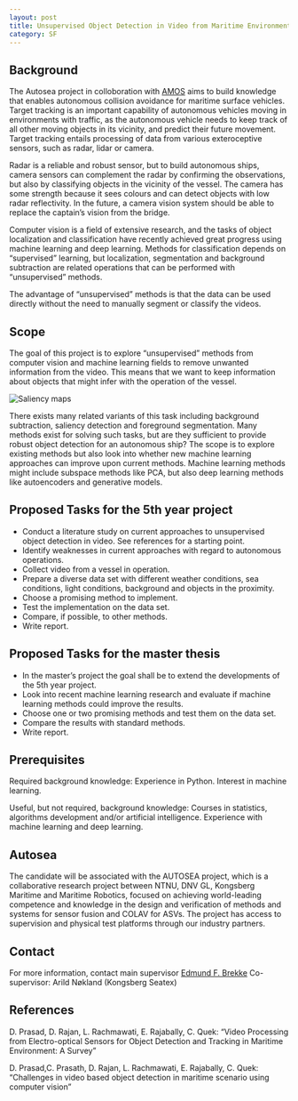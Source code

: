 ```yaml
---
layout: post
title: Unsupervised Object Detection in Video from Maritime Environments
category: SF
---
```

## Background
The Autosea project in colloboration with [AMOS](http://ntnu.edu/amos) aims to build knowledge that enables autonomous collision avoidance for maritime surface vehicles. Target tracking is an important capability of autonomous vehicles moving in environments with traffic, as the autonomous vehicle needs to keep track of all other moving objects in its vicinity, and predict their future movement.  Target tracking entails processing of data from various exteroceptive sensors, such as radar, lidar or camera. 

Radar is a reliable and robust sensor, but to build autonomous ships, camera sensors can complement the radar by confirming the observations, but also by classifying objects in the vicinity of the vessel. The camera has some strength because it sees colours and can detect objects with low radar reflectivity. In the future, a camera vision system should be able to replace the captain’s vision from the bridge. 

Computer vision is a field of extensive research, and the tasks of object localization and classification have recently achieved great progress using machine learning and deep learning. Methods for classification depends on “supervised” learning, but localization, segmentation and background subtraction are related operations that can be performed with “unsupervised” methods. 

The advantage of “unsupervised” methods is that the data can be used directly without the need to manually segment or classify the videos.

## Scope
The goal of this project is to explore “unsupervised” methods from computer vision and machine learning fields to remove unwanted information from the video. This means that we want to keep information about objects that might infer with the operation of the vessel. 

![Saliency maps]({{site.url}}/assets/saliency.png)

There exists many related variants of this task including background subtraction, saliency detection and foreground segmentation. Many methods exist for solving such tasks, but are they sufficient to provide robust object detection for an autonomous ship? The scope is to explore existing methods but also look into whether new machine learning approaches can improve upon current methods. Machine learning methods might include subspace methods like PCA, but also deep learning methods like autoencoders and generative models.

## Proposed Tasks for the 5th year project

* Conduct a literature study on current approaches to unsupervised object detection in video. See references for a starting point.
* Identify weaknesses in current approaches with regard to autonomous operations.
* Collect video from a vessel in operation.
* Prepare a diverse data set with different weather conditions, sea conditions, light conditions, background and objects in the proximity.
* Choose a promising method to implement.
* Test the implementation on the data set.
* Compare, if possible, to other methods.
* Write report.

## Proposed Tasks for the master thesis

* In the master’s project the goal shall be to extend the developments of the 5th year project.
* Look into recent machine learning research and evaluate if machine learning methods could improve the results.
* Choose one or two promising methods and test them on the data set.
* Compare the results with standard  methods.
* Write report.

## Prerequisites
Required background knowledge:
Experience in Python.
Interest in machine learning.

Useful, but not required, background knowledge:
Courses in statistics, algorithms development and/or artificial intelligence.
Experience with machine learning and deep learning.


## Autosea
The candidate will be associated with the AUTOSEA project, which is a collaborative research project between NTNU, DNV GL, Kongsberg Maritime and Maritime Robotics, focused on achieving world-leading competence and knowledge in the design and verification of methods and systems for sensor fusion and COLAV for ASVs. The project has access to supervision and physical test platforms through our industry partners.

## Contact
For more information, contact main supervisor [Edmund F. Brekke](http://www.ntnu.no/ansatte/edmundfo)
Co-supervisor: Arild Nøkland (Kongsberg Seatex)

## References

D. Prasad, D. Rajan, L. Rachmawati, E. Rajabally, C. Quek: “Video Processing from Electro-optical Sensors for Object Detection and Tracking in Maritime Environment: A Survey”

D. Prasad,C. Prasath, D. Rajan, L. Rachmawati, E. Rajabally, C. Quek: “Challenges in video based object detection in maritime scenario using computer vision”

